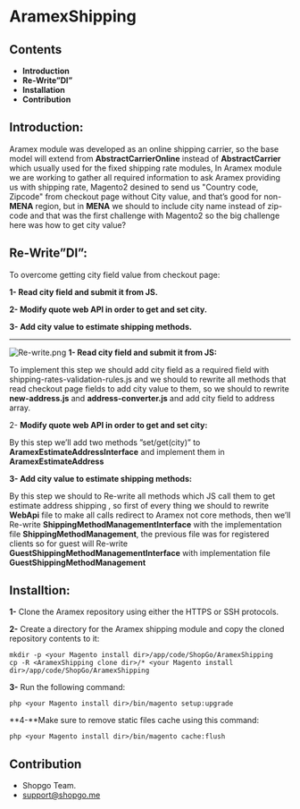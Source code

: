 # AramexShipping #


## Contents ##

* **Introduction**
* **Re-Write”DI”**
* **Installation**
* **Contribution**

## Introduction: ##

Aramex module was developed as an online shipping carrier, so the base model will extend from **AbstractCarrierOnline** instead of **AbstractCarrier** which usually used for the fixed shipping rate modules,
In Aramex module we are working to gather all required information to ask Aramex providing us with shipping rate, Magento2 desined to send us "Country code, Zipcode" from checkout page without City value, and that’s good for non- **MENA** region, but in **MENA** we should to include city name instead of zip-code and that was the first challenge with Magento2
so the big challenge here was how to get city value?

## Re-Write”DI”: ##
To overcome getting city field value from checkout page:

**1- Read city field and submit it from JS.**

**2- Modify quote web API in order to get and set city.**

**3- Add city value to estimate shipping methods.** 
************************************
![Re-write.png](https://bitbucket.org/repo/xzy8nb/images/1956314207-Re-write.png)
**1- Read city field and submit it from JS:**

To implement this step we should add city field as a required field with   shipping-rates-validation-rules.js and we should to rewrite all methods that read checkout page fields to add city value to them, so we should to rewrite **new-address.js** and **address-converter.js** and add city field to address array.


2- **Modify quote web API in order to get and set city:**

By this step we’ll add two methods ”set/get(city)” to **AramexEstimateAddressInterface** and implement them in **AramexEstimateAddress**

 
**3- Add city value to estimate shipping methods:**

By this step we should to Re-write all methods which JS call them to get estimate address shipping , so first of every thing we should to rewrite **WebApi** file to make all calls redirect to Aramex not core methods, then we’ll Re-write **ShippingMethodManagementInterface** with the  implementation file **ShippingMethodManagement**, 
the previous file was for registered clients so for guest will Re-write **GuestShippingMethodManagementInterface** with implementation file **GuestShippingMethodManagement**



## Installtion: ##
**1-** Clone the Aramex repository using either the HTTPS or SSH protocols.

**2-** Create a directory for the Aramex  shipping module and copy the cloned repository contents to it:
```
mkdir -p <your Magento install dir>/app/code/ShopGo/AramexShipping
cp -R <AramexShipping clone dir>/* <your Magento install dir>/app/code/ShopGo/AramexShipping
```

**3-** Run the following command:
```
php <your Magento install dir>/bin/magento setup:upgrade
```

**4-**Make sure to remove static files cache using this command:
```
php <your Magento install dir>/bin/magento cache:flush
```

## Contribution ##
* Shopgo Team.
* support@shopgo.me